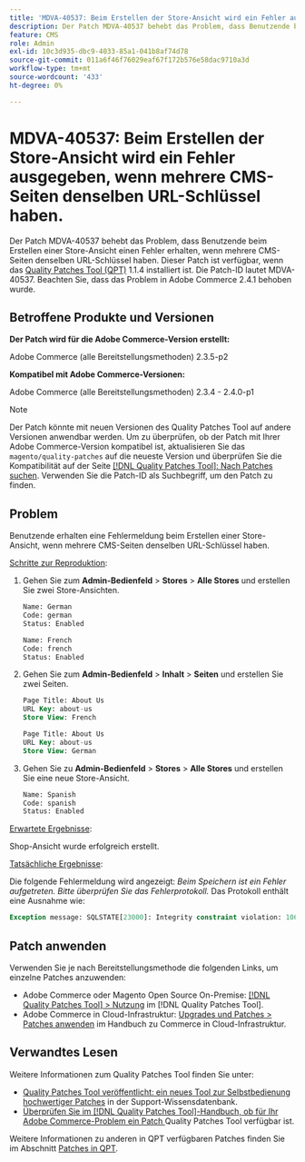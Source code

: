 ```yaml
---
title: 'MDVA-40537: Beim Erstellen der Store-Ansicht wird ein Fehler ausgegeben, wenn mehrere CMS-Seiten denselben URL-Schlüssel haben.'
description: Der Patch MDVA-40537 behebt das Problem, dass Benutzende beim Erstellen einer Store-Ansicht einen Fehler erhalten, wenn mehrere CMS-Seiten denselben URL-Schlüssel haben. Dieser Patch ist verfügbar, wenn das [Quality Patches Tool (QPT)](https://experienceleague.adobe.com/en/docs/commerce-operations/tools/quality-patches-tool/quality-patches-tool-to-self-serve-quality-patches) 1.1.4 installiert ist. Die Patch-ID lautet MDVA-40537. Beachten Sie, dass das Problem in Adobe Commerce 2.4.1 behoben wurde.
feature: CMS
role: Admin
exl-id: 10c3d935-dbc9-4033-85a1-041b8af74d78
source-git-commit: 011a6f46f76029eaf67f172b576e58dac9710a3d
workflow-type: tm+mt
source-wordcount: '433'
ht-degree: 0%

---
```


# MDVA-40537: Beim Erstellen der Store-Ansicht wird ein Fehler ausgegeben, wenn mehrere CMS-Seiten denselben URL-Schlüssel haben.

Der Patch MDVA-40537 behebt das Problem, dass Benutzende beim Erstellen einer Store-Ansicht einen Fehler erhalten, wenn mehrere CMS-Seiten denselben URL-Schlüssel haben. Dieser Patch ist verfügbar, wenn das [Quality Patches Tool (QPT)](https://experienceleague.adobe.com/en/docs/commerce-operations/tools/quality-patches-tool/quality-patches-tool-to-self-serve-quality-patches) 1.1.4 installiert ist. Die Patch-ID lautet MDVA-40537. Beachten Sie, dass das Problem in Adobe Commerce 2.4.1 behoben wurde.

## Betroffene Produkte und Versionen

**Der Patch wird für die Adobe Commerce-Version erstellt:**

Adobe Commerce (alle Bereitstellungsmethoden) 2.3.5-p2

**Kompatibel mit Adobe Commerce-Versionen:**

Adobe Commerce (alle Bereitstellungsmethoden) 2.3.4 - 2.4.0-p1

>[!NOTE]
>
>Der Patch könnte mit neuen Versionen des Quality Patches Tool auf andere Versionen anwendbar werden. Um zu überprüfen, ob der Patch mit Ihrer Adobe Commerce-Version kompatibel ist, aktualisieren Sie das `magento/quality-patches` auf die neueste Version und überprüfen Sie die Kompatibilität auf der Seite [[!DNL Quality Patches Tool]: Nach Patches suchen](https://experienceleague.adobe.com/en/docs/commerce-operations/tools/quality-patches-tool/quality-patches-tool-to-self-serve-quality-patches). Verwenden Sie die Patch-ID als Suchbegriff, um den Patch zu finden.


## Problem

Benutzende erhalten eine Fehlermeldung beim Erstellen einer Store-Ansicht, wenn mehrere CMS-Seiten denselben URL-Schlüssel haben.

<u>Schritte zur Reproduktion</u>:

1. Gehen Sie zum **Admin-Bedienfeld** > **Stores** > **Alle Stores** und erstellen Sie zwei Store-Ansichten.

   ```sql
   Name: German
   Code: german
   Status: Enabled
   ```

   ```sql
   Name: French
   Code: french
   Status: Enabled
   ```

1. Gehen Sie zum **Admin-Bedienfeld** > **Inhalt** > **Seiten** und erstellen Sie zwei Seiten.

   ```sql
   Page Title: About Us
   URL Key: about-us
   Store View: French
   ```

   ```sql
   Page Title: About Us
   URL Key: about-us
   Store View: German
   ```

1. Gehen Sie zu **Admin-Bedienfeld** > **Stores** > **Alle Stores** und erstellen Sie eine neue Store-Ansicht.

   ```sql
   Name: Spanish
   Code: spanish
   Status: Enabled
   ```

<u>Erwartete Ergebnisse</u>:

Shop-Ansicht wurde erfolgreich erstellt.

<u>Tatsächliche Ergebnisse</u>:

Die folgende Fehlermeldung wird angezeigt: *Beim Speichern ist ein Fehler aufgetreten. Bitte überprüfen Sie das Fehlerprotokoll.* Das Protokoll enthält eine Ausnahme wie:

```sql
Exception message: SQLSTATE[23000]: Integrity constraint violation: 1062 Duplicate entry 'about-us-4' for key 'URL_REWRITE_REQUEST_PATH_STORE_ID', query was: INSERT  INTO }}url_rewrite{{ (}}redirect_type{{,}}is_autogenerated{{,}}metadata{{,}}description{{,}}store_id{{,}}entity_type{{,}}entity_id{{,}}request_path{{,}}target_path{{) VALUES (?, ?, ?, ?, ?, ?, ?, ?, ?), (?, ?, ?, ?, ?, ?, ?, ?, ?), (?, ?, ?, ?, ?, ?, ?, ?, ?), (?, ?, ?, ?, ?, ?, ?, ?, ?), (?, ?, ?, ?, ?, ?, ?, ?, ?), (?, ?, ?, ?, ?, ?, ?, ?, ?)
```

## Patch anwenden

Verwenden Sie je nach Bereitstellungsmethode die folgenden Links, um einzelne Patches anzuwenden:

* Adobe Commerce oder Magento Open Source On-Premise: [[!DNL Quality Patches Tool] > Nutzung](/help/tools/quality-patches-tool/usage.md) im [!DNL Quality Patches Tool].
* Adobe Commerce in Cloud-Infrastruktur: [Upgrades und Patches > Patches anwenden](https://experienceleague.adobe.com/docs/commerce-cloud-service/user-guide/develop/upgrade/apply-patches.html) im Handbuch zu Commerce in Cloud-Infrastruktur.

## Verwandtes Lesen

Weitere Informationen zum Quality Patches Tool finden Sie unter:

* [Quality Patches Tool veröffentlicht: ein neues Tool zur Selbstbedienung hochwertiger Patches](https://experienceleague.adobe.com/en/docs/commerce-operations/tools/quality-patches-tool/quality-patches-tool-to-self-serve-quality-patches) in der Support-Wissensdatenbank.
* [Überprüfen Sie im [!DNL Quality Patches Tool]-Handbuch, ob für Ihr Adobe Commerce-Problem ein Patch ](/help/tools/quality-patches-tool/patches-available-in-qpt/check-patch-for-magento-issue-with-magento-quality-patches.md) Quality Patches Tool verfügbar ist.

Weitere Informationen zu anderen in QPT verfügbaren Patches finden Sie im Abschnitt [Patches in QPT](https://experienceleague.adobe.com/tools/commerce-quality-patches/index.html).
